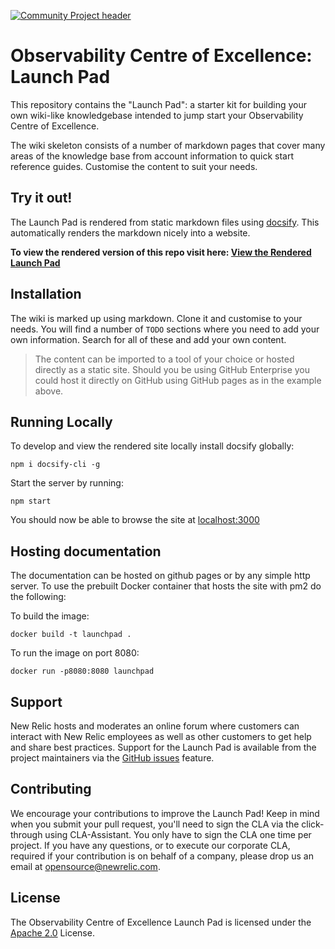 [![Community Project header](https://github.com/newrelic/opensource-website/raw/master/src/images/categories/Community_Project.png)](https://opensource.newrelic.com/oss-category/#community-project)

# Observability Centre of Excellence: Launch Pad


This repository contains the "Launch Pad": a starter kit for building your own wiki-like knowledgebase intended to jump start your Observability Centre of Excellence. 

The wiki skeleton consists of a number of markdown pages that cover many areas of the knowledge base from account information to quick start reference guides. Customise the content to suit your needs.


## Try it out!
The Launch Pad is rendered from static markdown files using [docsify](https://docsify.js.org/). This automatically renders the markdown nicely into a website.

**To view the rendered version of this repo visit here: [View the Rendered Launch Pad](https://newrelic.github.io/newrelic-ocoe-launch-pad/)**

## Installation

The wiki is marked up using markdown. Clone it and customise to your needs. You will find a number of `TODO` sections where you need to add your own information. Search for all of these and add your own content.

> The content can be imported to a tool of your choice or hosted directly as a static site. Should you be using GitHub Enterprise you could host it directly on GitHub using GitHub pages as in the example above.


## Running Locally
To develop and view the rendered site locally install docsify globally:
```
npm i docsify-cli -g
```

Start the server by running:
```
npm start
```

You should now be able to browse the site at [localhost:3000](http://localhost:3000)


## Hosting documentation
The documentation can be hosted on github pages or by any simple http server. To use the prebuilt Docker container that hosts the site with pm2 do the following:

To build the image:
```
docker build -t launchpad .
```

To run the image on port 8080:
```
docker run -p8080:8080 launchpad
```


## Support

New Relic hosts and moderates an online forum where customers can interact with New Relic employees as well as other customers to get help and share best practices. Support for the Launch Pad is available from the project maintainers via the [GitHub issues](https://github.com/newrelic/newrelic-ocoe-launch-pad/issues) feature.


## Contributing
We encourage your contributions to improve the Launch Pad! Keep in mind when you submit your pull request, you'll need to sign the CLA via the click-through using CLA-Assistant. You only have to sign the CLA one time per project.
If you have any questions, or to execute our corporate CLA, required if your contribution is on behalf of a company,  please drop us an email at opensource@newrelic.com.

## License
The Observability Centre of Excellence Launch Pad is licensed under the [Apache 2.0](http://apache.org/licenses/LICENSE-2.0.txt) License.

